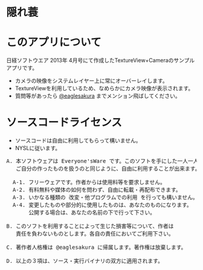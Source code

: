 隠れ蓑
==========

# このアプリについて

日経ソフトウエア 2013年 4月号にて作成したTextureView+Cameraのサンプルアプリです。

* カメラの映像をシステムレイヤー上に常にオーバーレイします。
* TextureViewを利用しているため、なめらかにカメラ映像が表示されます。
* 質問等があったら [@eaglesakura](https://twitter.com/eaglesakura) までメンション飛ばしてください。

# ソースコードライセンス


* ソースコードは自由に利用してもらって構いません。
* NYSLに従います。

<pre>
A. 本ソフトウェアは Everyone'sWare です。このソフトを手にした一人一人が、
   ご自分の作ったものを扱うのと同じように、自由に利用することが出来ます。

  A-1. フリーウェアです。作者からは使用料等を要求しません。
  A-2. 有料無料や媒体の如何を問わず、自由に転載・再配布できます。
  A-3. いかなる種類の 改変・他プログラムでの利用 を行っても構いません。
  A-4. 変更したものや部分的に使用したものは、あなたのものになります。
       公開する場合は、あなたの名前の下で行って下さい。

B. このソフトを利用することによって生じた損害等について、作者は
   責任を負わないものとします。各自の責任においてご利用下さい。

C. 著作者人格権は @eaglesakura に帰属します。著作権は放棄します。

D. 以上の３項は、ソース・実行バイナリの双方に適用されます。
</pre>
